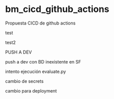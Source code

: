 # bm_cicd_github_actions
Propuesta CICD de github actions

test

test2

PUSH A DEV

push a dev con BD inexistente en SF

intento ejecución evaluate.py

cambio de secrets

cambio para deployment